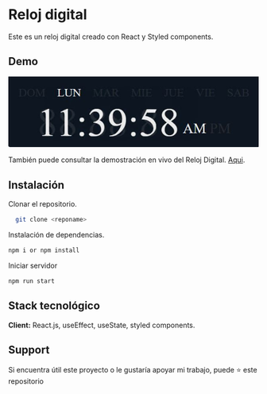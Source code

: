 
# Reloj digital

Este es un reloj digital creado con React y Styled components.

## Demo

<img src="./relojDigital.JPG" alt="Screenshot" width="1080"/>

También puede consultar la demostración en vivo del Reloj Digital. [Aqui](https://palaciosf416.github.io/RelojDigital/).


## Instalación

Clonar el repositorio.

```bash
  git clone <reponame>
```

Instalación de dependencias.

```bash
npm i or npm install
```

Iniciar servidor

```bash
npm run start
```

## Stack tecnológico

**Client:** React.js, useEffect, useState, styled components.


## Support

Si encuentra útil este proyecto o le gustaría apoyar mi trabajo, puede ⭐ este repositorio
